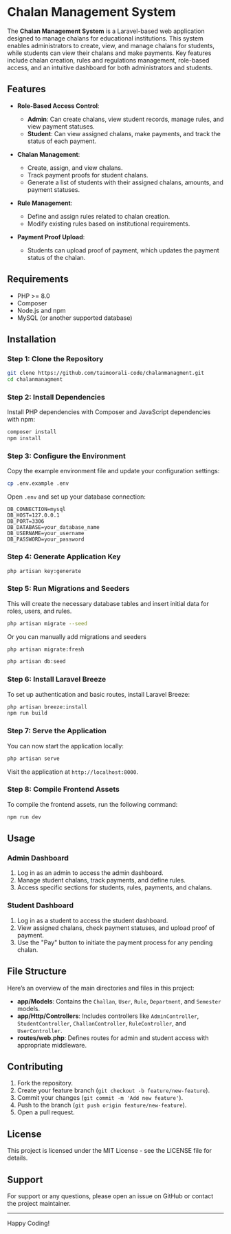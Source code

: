 
# Chalan Management System

The **Chalan Management System** is a Laravel-based web application designed to manage chalans for educational institutions. This system enables administrators to create, view, and manage chalans for students, while students can view their chalans and make payments. Key features include chalan creation, rules and regulations management, role-based access, and an intuitive dashboard for both administrators and students.

## Features

- **Role-Based Access Control**:
  - **Admin**: Can create chalans, view student records, manage rules, and view payment statuses.
  - **Student**: Can view assigned chalans, make payments, and track the status of each payment.

- **Chalan Management**:
  - Create, assign, and view chalans.
  - Track payment proofs for student chalans.
  - Generate a list of students with their assigned chalans, amounts, and payment statuses.

- **Rule Management**:
  - Define and assign rules related to chalan creation.
  - Modify existing rules based on institutional requirements.

- **Payment Proof Upload**:
  - Students can upload proof of payment, which updates the payment status of the chalan.

## Requirements

- PHP >= 8.0
- Composer
- Node.js and npm
- MySQL (or another supported database)

## Installation

### Step 1: Clone the Repository

```bash
git clone https://github.com/taimoorali-code/chalanmanagment.git
cd chalanmanagment
```

### Step 2: Install Dependencies

Install PHP dependencies with Composer and JavaScript dependencies with npm:

```bash
composer install
npm install
```

### Step 3: Configure the Environment

Copy the example environment file and update your configuration settings:

```bash
cp .env.example .env
```

Open `.env` and set up your database connection:

```plaintext
DB_CONNECTION=mysql
DB_HOST=127.0.0.1
DB_PORT=3306
DB_DATABASE=your_database_name
DB_USERNAME=your_username
DB_PASSWORD=your_password
```

### Step 4: Generate Application Key

```bash
php artisan key:generate
```

### Step 5: Run Migrations and Seeders

This will create the necessary database tables and insert initial data for roles, users, and rules.

```bash
php artisan migrate --seed
```
Or you can manually add migrations and seeders

```bash
php artisan migrate:fresh
```

```bash
php artisan db:seed
```
### Step 6: Install Laravel Breeze

To set up authentication and basic routes, install Laravel Breeze:

```bash
php artisan breeze:install
npm run build
```

### Step 7: Serve the Application

You can now start the application locally:

```bash
php artisan serve
```

Visit the application at `http://localhost:8000`.

### Step 8: Compile Frontend Assets

To compile the frontend assets, run the following command:

```bash
npm run dev
```

## Usage

### Admin Dashboard

1. Log in as an admin to access the admin dashboard.
2. Manage student chalans, track payments, and define rules.
3. Access specific sections for students, rules, payments, and chalans.

### Student Dashboard

1. Log in as a student to access the student dashboard.
2. View assigned chalans, check payment statuses, and upload proof of payment.
3. Use the "Pay" button to initiate the payment process for any pending chalan.

## File Structure

Here’s an overview of the main directories and files in this project:

- **app/Models**: Contains the `Challan`, `User`, `Rule`, `Department`, and `Semester` models.
- **app/Http/Controllers**: Includes controllers like `AdminController`, `StudentController`, `ChallanController`, `RuleController`, and `UserController`.
- **routes/web.php**: Defines routes for admin and student access with appropriate middleware.

## Contributing

1. Fork the repository.
2. Create your feature branch (`git checkout -b feature/new-feature`).
3. Commit your changes (`git commit -m 'Add new feature'`).
4. Push to the branch (`git push origin feature/new-feature`).
5. Open a pull request.

## License

This project is licensed under the MIT License - see the LICENSE file for details.

## Support

For support or any questions, please open an issue on GitHub or contact the project maintainer.

---

Happy Coding!
